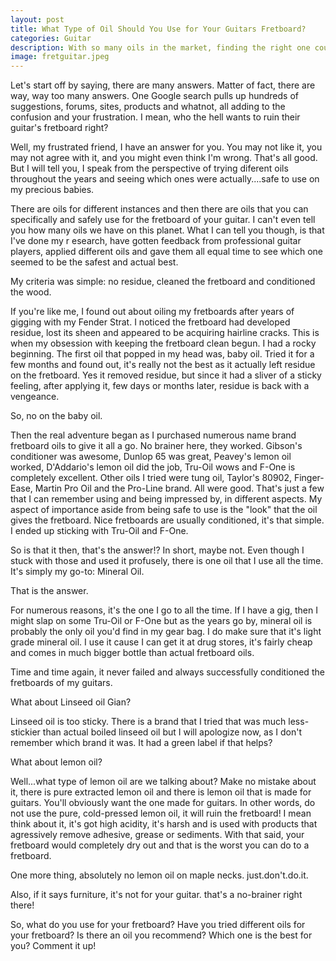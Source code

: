 ```yaml
---
layout: post
title: What Type of Oil Should You Use for Your Guitars Fretboard?
categories: Guitar
description: With so many oils in the market, finding the right one could get complicated. Here's my take on which one you should you use for your fretboard.
image: fretguitar.jpeg
---
```

Let's start off by saying, there are many answers. Matter of fact, there are way, way too many answers. One Google search pulls up hundreds of suggestions, forums, sites, products and whatnot, all adding to the confusion and your frustration. I mean, who the hell wants to ruin their guitar's fretboard right?

Well, my frustrated friend, I have an answer for you. You may not like it, you may not agree with it, and you might even think I'm wrong. That's all good. But I will tell you, I speak from the perspective of trying diferent oils throughout the years and seeing which ones were actually....safe to use on my precious babies.

There are oils for different instances and then there are oils that you can specifically and safely use for the fretboard of 
your guitar. I can't even tell you how many oils we have on this planet. What I can tell you though, is that I've done my r
esearch, have gotten feedback from professional guitar players, applied different oils and gave them all equal time to see 
which one seemed to be the safest and actual best.

My criteria was simple: no residue, cleaned the fretboard and conditioned the wood.

If you're like me, I found out about oiling my fretboards after years of gigging with my Fender Strat. I noticed the fretboard 
had developed residue, lost its sheen and appeared to be acquiring hairline cracks. This is when my obsession with keeping the 
fretboard clean begun. I had a rocky beginning. The first oil that popped in my head was, baby oil. Tried it for a few months 
and found out, it's really not the best as it actually left residue on the fretboard. Yes it removed residue, but since it had 
a sliver of a sticky feeling, after applying it, few days or months later, residue is back with a vengeance.

So, no on the baby oil.

Then the real adventure began as I purchased numerous name brand fretboard oils to give it all a go. No brainer here, they 
worked. Gibson's conditioner was awesome, Dunlop 65 was great, Peavey's lemon oil worked, D'Addario's lemon oil did the job, 
Tru-Oil wows and F-One is completely excellent. Other oils I tried were tung oil, Taylor's 80902, Finger-Ease, Martin Pro Oil 
and the Pro-Line brand. All were good. That's just a few that I can remember using and being impressed by, in different 
aspects. My aspect of importance aside from being safe to use is the "look" that the oil gives the fretboard. Nice fretboards
are usually conditioned, it's that simple. I ended up sticking with Tru-Oil and F-One.

So is that it then, that's the answer!? In short, maybe not. Even though I stuck with those and used it profusely, there is 
one oil that I use all the time. It's simply my go-to: Mineral Oil.

That is the answer.

For numerous reasons, it's the one I go to all the time. If I have a gig, then I might slap on some Tru-Oil or F-One but as 
the years go by, mineral oil is probably the only oil you'd find in my gear bag. I do make sure that it's light grade mineral
oil. I use it cause I can get it at drug stores, it's fairly cheap and comes in much bigger bottle than actual fretboard oils.

Time and time again, it never failed and always successfully conditioned the fretboards of my guitars.

What about Linseed oil Gian?

Linseed oil is too sticky. There is a brand that I tried that was much less-stickier than actual boiled linseed oil but I 
will apologize now, as I don't remember which brand it was. It had a green label if that helps?

What about lemon oil?

Well...what type of lemon oil are we talking about? Make no mistake about it, there is pure extracted lemon oil and there is 
lemon oil that is made for guitars. You'll obviously want the one made for guitars. In other words, do not use the pure, 
cold-pressed lemon oil, it will ruin the fretboard! I mean think about it, it's got high acidity, it's harsh and is used with
products that agressively remove adhesive, grease or sediments. With that said, your fretboard would completely dry out and 
that is the worst you can do to a fretboard. 

One more thing, absolutely no lemon oil on maple necks. just.don't.do.it.

Also, if it says furniture, it's not for your guitar. that's a no-brainer right there!

So, what do you use for your fretboard? Have you tried different oils for your fretboard? Is there an oil you recommend? 
Which one is the best for you? Comment it up!

<script>(function(d,s,id){var js,fjs=d.getElementsByTagName(s)[0];if(d.getElementById(id))return;js=d.createElement(s);js.id=id;js.src='https://embed.playbuzz.com/sdk.js';fjs.parentNode.insertBefore(js,fjs);}(document,'script','playbuzz-sdk'));</script>
